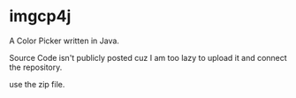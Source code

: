# imgcp4j
A Color Picker written in Java.

Source Code isn't publicly posted cuz I am too lazy to upload it and connect the repository.

use the zip file.
